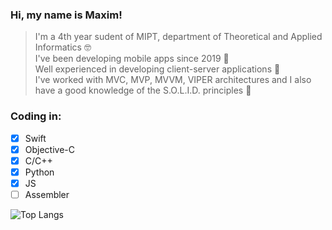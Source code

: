 ### Hi, my name is Maxim!

> I'm a 4th year sudent of MIPT, department of Theoretical and Applied Informatics 🤓\
I've been developing mobile apps since 2019 📲\
Well experienced in developing client-server applications 📡\
I've worked with MVC, MVP, MVVM, VIPER architectures and I also have a good knowledge of the S.O.L.I.D. principles 🤔

### Coding in:
- [x] Swift
- [x] Objective-C
- [x] C/C++
- [x] Python
- [x] JS
- [ ] Assembler

![Top Langs](https://github-readme-stats.vercel.app/api/top-langs/?username=mxm0312)

